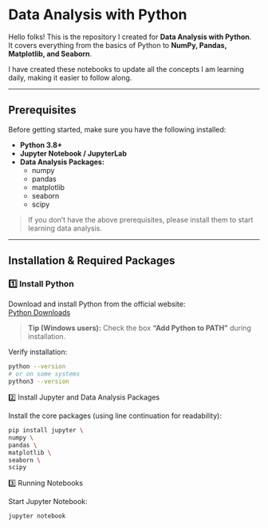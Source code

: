 # Data Analysis with Python

Hello folks! This is the repository I created for **Data Analysis with Python**.  
It covers everything from the basics of Python to **NumPy, Pandas, Matplotlib, and Seaborn**.  

I have created these notebooks to update all the concepts I am learning daily, making it easier to follow along.

---

## Prerequisites

Before getting started, make sure you have the following installed:

- **Python 3.8+**  
- **Jupyter Notebook / JupyterLab**  
- **Data Analysis Packages:**
  - numpy
  - pandas
  - matplotlib
  - seaborn
  - scipy

> If you don’t have the above prerequisites, please install them to start learning data analysis.

---

## Installation & Required Packages

### 1️⃣ Install Python
Download and install Python from the official website:  
[Python Downloads](https://www.python.org/downloads/)

> **Tip (Windows users):** Check the box **“Add Python to PATH”** during installation.

Verify installation:

```bash
python --version
# or on some systems
python3 --version
```
2️⃣ Install Jupyter and Data Analysis Packages

Install the core packages (using line continuation for readability):

```bash
pip install jupyter \
numpy \
pandas \
matplotlib \
seaborn \
scipy
```

3️⃣ Running Notebooks

Start Jupyter Notebook:

```bash
jupyter notebook
```
